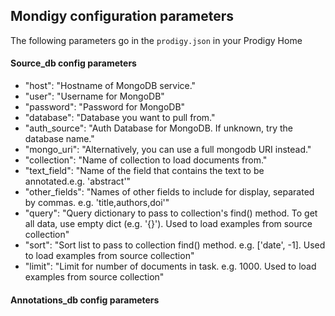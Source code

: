 ## Mondigy configuration parameters
The following parameters go in the  `prodigy.json` in your Prodigy Home

#### Source_db config parameters

* "host": "Hostname of MongoDB service."
* "user": "Username for MongoDB"
* "password": "Password for MongoDB"
* "database": "Database you want to pull from."
* "auth_source": "Auth Database for MongoDB. If unknown, try the database name."
* "mongo_uri": "Alternatively, you can use a full mongodb URI instead."
* "collection": "Name of collection to load documents from."
* "text_field": "Name of the field that contains the text to be annotated.e.g. 'abstract'"
* "other_fields": "Names of other fields to include for display, separated by commas. e.g. 'title,authors,doi'"
* "query": "Query dictionary to pass to collection's find() method. To get all data, use empty dict (e.g. '{}'). Used to load examples from source collection"
* "sort": "Sort list to pass to collection find() method. e.g. ['date', -1]. Used to load examples from source collection"
* "limit": "Limit for number of documents in task. e.g. 1000. Used to load examples from source collection"

#### Annotations_db config parameters 

